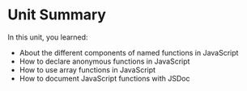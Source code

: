 # Unit Summary

In this unit, you learned:

-   About the different components of named functions in JavaScript
-   How to declare anonymous functions in JavaScript
-   How to use array functions in JavaScript
-   How to document JavaScript functions with JSDoc